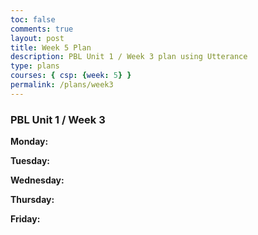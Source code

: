 ```yaml
---
toc: false
comments: true
layout: post
title: Week 5 Plan
description: PBL Unit 1 / Week 3 plan using Utterance
type: plans
courses: { csp: {week: 5} }
permalink: /plans/week3
---
```


### PBL Unit 1 / Week 3
**Monday:**

**Tuesday:**

**Wednesday:**

**Thursday:**

**Friday:**

